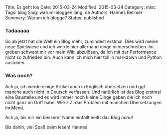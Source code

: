 Title: Es geht los
Date: 2015-03-24
Modified: 2015-03-24
Category: misc
Tags: blog
Slug: warum-bloggen
lang: de
Authors: Hannes Bellmer
Summary: Warum ich blogge?
Status: published

### Tadaaaaa
So ab jetzt hat die Welt ein Blog mehr, zumindest erstmal. Dies wird meine neue Spielwiese und ich werde hier allerhand dinge niederschreiben.
Im groben schwebt mir vor mein Wiki abzulösen, da ich mit der Performance nicht so zufrieden bin. Auch kann ich mich hier toll in markdown
und Python austoben.

### Was noch?
Ach ja, ich werde einige Artikel auch in Englisch übersetzen und ggf. manche auch nicht in Deutsch verfassen. Und natürlich ist das Blog erstmal eine 
Baustelle und es wird immer noch kleine Dinge geben die ich noch nicht ganz im Griff habe. Wie z.Z. das Problem mit manchen Übersetzungen im Menü.

Ach ja, bis mir ein besserer Name einfällt heißt das Blog *nanu*! 

Bis dahin,
viel Spaß beim lesen!
Hannes
